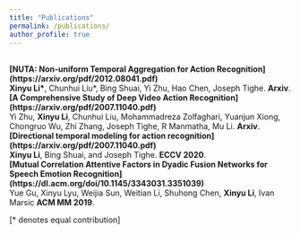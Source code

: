 ```yaml
---
title: "Publications"
permalink: /publications/
author_profile: true
---
```


<br>
<b>[NUTA: Non-uniform Temporal Aggregation for Action Recognition](https://arxiv.org/pdf/2012.08041.pdf)</b> <br> 
<b>Xinyu Li*</b>, Chunhui Liu*, Bing Shuai, Yi Zhu, Hao Chen, Joseph Tighe.
<b>Arxiv</b>.

<br>
<b>[A Comprehensive Study of Deep Video Action Recognition](https://arxiv.org/pdf/2007.11040.pdf)</b> <br> 
Yi Zhu, <b>Xinyu Li</b>, Chunhui Liu, Mohammadreza Zolfaghari, Yuanjun Xiong, Chongruo Wu, Zhi Zhang, Joseph Tighe, R Manmatha, Mu Li.
<b>Arxiv</b>.

<br>
<b>[Directional temporal modeling for action recognition](https://arxiv.org/pdf/2007.11040.pdf)</b> <br> 
<b>Xinyu Li</b>, Bing Shuai, and Joseph Tighe.
<b>ECCV 2020</b>.

<br>
<b>[Mutual Correlation Attentive Factors in Dyadic Fusion Networks for Speech Emotion Recognition](https://dl.acm.org/doi/10.1145/3343031.3351039)</b> <br> 
Yue Gu, Xinyu Lyu, Weijia Sun, Weitian Li, Shuhong Chen, <b>Xinyu Li</b>, Ivan Marsic
<b>ACM MM 2019</b>.


[\* denotes equal contribution]
